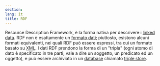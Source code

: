 ```yaml
---
section: 
lang: it
title: RDF
---
```

Resource Description Framework, è la forma nativa per descrivere i [linked data](/glossary/en/linked-data/). RDF non è esattamente un [formato dati](/glossary/it/data-format/); piuttosto, esistono alcuni formati equivalenti, nei quali RDF può essere espressi, tra cui un formato basato su [XML](/glossary/it/xml/). I dati RDF prendono la forma di un "tripla" (ogni atomo di dato è specificato in tre parti, vale a dire un soggetto, un predicato ed un oggetto), e può essere archiviato in un [database](/glossary/it/database/) chiamato [triple store](/glossary/it/triple-store/).
